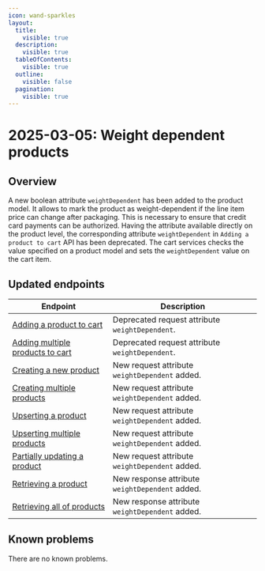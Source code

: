 ```yaml
---
icon: wand-sparkles
layout:
  title:
    visible: true
  description:
    visible: true
  tableOfContents:
    visible: true
  outline:
    visible: false
  pagination:
    visible: true
---
```

# 2025-03-05: Weight dependent products

## Overview

A new boolean attribute `weightDependent` has been added to the product model. It allows to mark the product as weight-dependent if the line item price can change after packaging. This is necessary to ensure that credit card payments can be authorized.
Having the attribute available directly on the product level, the corresponding attribute `weightDependent` in `Adding a product to cart` API has been deprecated. The cart services checks the value specified on a product model and sets the `weightDependent` value on the cart item.

## Updated endpoints

| Endpoint                                                                                          | Description                                     |
|---------------------------------------------------------------------------------------------------|-------------------------------------------------|
| [Adding a product to cart](https://emporix.gitbook.io/documentation-portal/api-references/checkout/cart/api-reference/cart-items#post-cart-tenant-carts-cartid-items)                   | Deprecated request attribute `weightDependent`. |
| [Adding multiple products to cart](https://emporix.gitbook.io/documentation-portal/api-references/checkout/cart/api-reference/cart-items#post-cart-tenant-carts-cartid-itemsbatch) | Deprecated request attribute `weightDependent`. |
| [Creating a new product](https://emporix.gitbook.io/documentation-portal/api-references/products-labels-and-brands/product-service/api-reference/products)                 | New request attribute `weightDependent` added.  |
| [Creating multiple products](https://emporix.gitbook.io/documentation-portal/api-references/products-labels-and-brands/product-service/api-reference/products#post-product-tenant-products-bulk)       | New request attribute `weightDependent` added.  |
| [Upserting a product](https://emporix.gitbook.io/documentation-portal/api-references/products-labels-and-brands/product-service/api-reference/products#put-product-tenant-products-productid)                      | New request attribute `weightDependent` added.   |
| [Upserting multiple products](https://emporix.gitbook.io/documentation-portal/api-references/products-labels-and-brands/product-service/api-reference/products#put-product-tenant-products-bulk)       | New request attribute `weightDependent` added.   |
| [Partially updating a product](https://emporix.gitbook.io/documentation-portal/api-references/products-labels-and-brands/product-service/api-reference/products#patch-product-tenant-products-productid)          | New request attribute `weightDependent` added.   |
| [Retrieving a product](https://emporix.gitbook.io/documentation-portal/api-references/products-labels-and-brands/product-service/api-reference/products#get-product-tenant-products-productid)                  | New response attribute `weightDependent` added.  |
| [Retrieving all of products](https://emporix.gitbook.io/documentation-portal/api-references/products-labels-and-brands/product-service/api-reference/products#get-product-tenant-products)               | New response attribute `weightDependent` added.  |

## Known problems

There are no known problems.